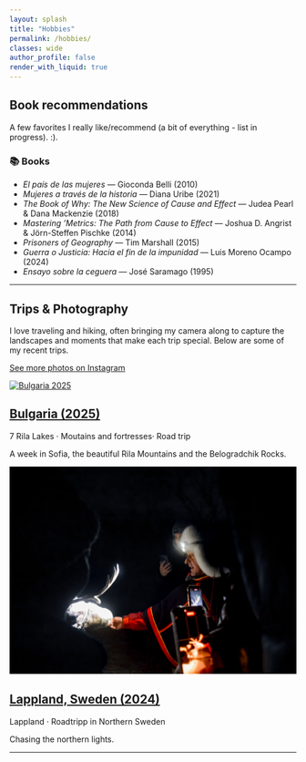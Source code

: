 ```yaml
---
layout: splash
title: "Hobbies"
permalink: /hobbies/
classes: wide
author_profile: false
render_with_liquid: true
---
```


## Book recommendations

A few favorites I really like/recommend (a bit of everything - list in progress). :).

### 📚 Books

- *El país de las mujeres* — Gioconda Belli (2010)  
- *Mujeres a través de la historia* — Diana Uribe (2021)  
- *The Book of Why: The New Science of Cause and Effect* — Judea Pearl & Dana Mackenzie (2018)  
- *Mastering ’Metrics: The Path from Cause to Effect* — Joshua D. Angrist & Jörn-Steffen Pischke (2014)  
- *Prisoners of Geography* — Tim Marshall (2015)  
- *Guerra o Justicia: Hacia el fin de la impunidad* — Luis Moreno Ocampo (2024)  
- *Ensayo sobre la ceguera* — José Saramago (1995)


---

## Trips & Photography

I love traveling and hiking, often bringing my camera along to capture the landscapes and moments that make each trip special. Below are some of my recent trips. 

<p>
  <a class="btn btn--primary" href="https://www.instagram.com/sofiafotossss/" rel="noopener">See more photos on Instagram</a>
</p>


<div class="grid__wrapper">
  <article class="archive__item">
    <a href="#bulgaria-2025" class="archive__item-teaser">
      <img src="/assets/images/trips/iceland_2024/thumbs/iceland-thumb.jpg" alt="Bulgaria 2025">
    </a>
    <h2 class="archive__item-title"><a href="#bulgaria-2025">Bulgaria (2025)</a></h2>
    <p class="page__meta">7 Rila Lakes · Moutains and  fortresses· Road trip</p>
    <p>A week in Sofia, the beautiful Rila Mountains and the Belogradchik Rocks.</p>
  </article>

  <article class="archive__item">
    <a href="#sweden_2024" class="archive__item-teaser">
      <img src="/DSC_0561.jpg" alt="Sweden 2024">
    </a>
    <h2 class="archive__item-title"><a href="#sweden_2024">Lappland, Sweden (2024)</a></h2>
    <p class="page__meta">Lappland · Roadtripp in Northern Sweden</p>
    <p>Chasing the northern lights.</p>
  </article>

</div>



---

